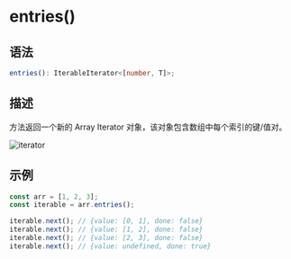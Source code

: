 # entries() <Badge text="ES6"/>

## 语法

```ts
entries(): IterableIterator<[number, T]>;
```

## 描述

方法返回一个新的 Array Iterator 对象，该对象包含数组中每个索引的键/值对。

![iterator](/Object.entries.jpg)

## 示例

```js
const arr = [1, 2, 3];
const iterable = arr.entries();

iterable.next(); // {value: [0, 1], done: false}
iterable.next(); // {value: [1, 2], done: false}
iterable.next(); // {value: [2, 3], done: false}
iterable.next(); // {value: undefined, done: true}
```
